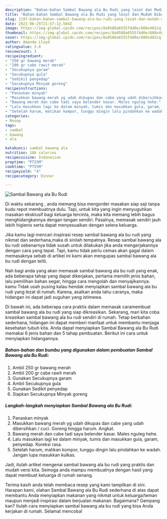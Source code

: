 ```yaml
---
description: "Bahan-bahan Sambal Bawang ala Bu Rudi yang lezat dan Mudah Dibuat"
title: "Bahan-bahan Sambal Bawang ala Bu Rudi yang lezat dan Mudah Dibuat"
slug: 1197-bahan-bahan-sambal-bawang-ala-bu-rudi-yang-lezat-dan-mudah-dibuat
date: 2021-06-25T21:57:13.584Z
image: https://img-global.cpcdn.com/recipes/8a9588a6555f4d0e/680x482cq70/sambal-bawang-ala-bu-rudi-foto-resep-utama.jpg
thumbnail: https://img-global.cpcdn.com/recipes/8a9588a6555f4d0e/680x482cq70/sambal-bawang-ala-bu-rudi-foto-resep-utama.jpg
cover: https://img-global.cpcdn.com/recipes/8a9588a6555f4d0e/680x482cq70/sambal-bawang-ala-bu-rudi-foto-resep-utama.jpg
author: Amanda Lloyd
ratingvalue: 3.6
reviewcount: 3
recipeingredient:
- "250 gr bawang merah"
- "200 gr cabe rawit merah"
- "Secukupnya garam"
- "Secukupnya gula"
- "Sedikit penyedap"
- "Secukupnya Minyak goreng"
recipeinstructions:
- "Panaskan minyak"
- "Masukkan bawang merah yg udah dikupas dan cabe yang udah dibersihkan / cuci. Goreng hingga harum. Angkat."
- "Bawang merah dan cabe tadi saya belender kasar. Males nguleg hehe."
- "Lalu masukkan lagi ke dalam minyak, tumis dan masukkan gula, garam, penyedap. Koreksi rasa."
- "Setelah harum, matikan kompor, tunggu dingin lalu pindahkan ke wadah. Jangan lupa masukkan kulkas."
categories:
- Resep
tags:
- sambal
- bawang
- ala

katakunci: sambal bawang ala 
nutrition: 186 calories
recipecuisine: Indonesian
preptime: "PT25M"
cooktime: "PT55M"
recipeyield: "4"
recipecategory: Dinner

---
```



![Sambal Bawang ala Bu Rudi](https://img-global.cpcdn.com/recipes/8a9588a6555f4d0e/680x482cq70/sambal-bawang-ala-bu-rudi-foto-resep-utama.jpg)

Di waktu  sekarang , anda memang bisa mengorder masakan siap saji tanpa kudu repot membuatnya dulu. Tapi, untuk kita yang ingin menyuguhkan masakan eksklusif bagi keluarga tercinta, maka kita memang lebih bagus menghidangkannya dengan tangan sendiri. Pasalnya, memasak sendiri jauh lebih higienis serta dapat menyesuaikan dengan selera keluarga.

Jika kamu lagi mencari inspirasi resep sambal bawang ala bu rudi yang nikmat dan sederhana,maka di sinilah tempatnya. Resep sambal bawang ala bu rudi  sebenarnya tidak susah untuk dilakukan jika anda mengerjakannya dengan cara yang tepat. Tapi, kamu tidak perlu cemas akan gagal dalam memasaknya 
sebab di artikel ini kami akan mengupas sambal bawang ala bu rudi dengan teliti.  



Nah bagi anda yang akan memasak sambal bawang ala bu rudi yang enak, ada beberapa tahap yang dapat dikerjakan, pertama memilih jenis bahan, lalu pemilihan bahan segar, hingga cara mengolah dan menyajikannya. kamu Tidak usah pusing kalau hendak menyiapkan sambal bawang ala bu rudi yang lezat di rumah. Karena, asalkan anda  tahu caranya, maka hidangan ini dapat jadi suguhan yang istimewa.

Di bawah ini, ada beberapa cara praktis  dalam memasak caramembuat sambal bawang ala bu rudi yang siap dikreasikan. Sekarang, mari kita coba kreasikan sambal bawang ala bu rudi sendiri di rumah. Tetap berbahan sederhana, hidangan ini dapat memberi manfaat untuk membantu menjaga kesehatan tubuh kita. Anda dapat menyiapkan Sambal Bawang ala Bu Rudi memakai 6 jenis bahan dan 5 tahap pembuatan. Berikut ini cara untuk menyiapkan hidangannya.

<!--inarticleads1-->

##### Bahan-bahan dan bumbu yang digunakan dalam pembuatan Sambal Bawang ala Bu Rudi:

1. Ambil 250 gr bawang merah
1. Ambil 200 gr cabe rawit merah
1. Gunakan Secukupnya garam
1. Ambil Secukupnya gula
1. Gunakan Sedikit penyedap
1. Siapkan Secukupnya Minyak goreng




<!--inarticleads2-->

##### Langkah-langkah menyiapkan Sambal Bawang ala Bu Rudi:

1. Panaskan minyak
1. Masukkan bawang merah yg udah dikupas dan cabe yang udah dibersihkan / cuci. Goreng hingga harum. Angkat.
1. Bawang merah dan cabe tadi saya belender kasar. Males nguleg hehe.
1. Lalu masukkan lagi ke dalam minyak, tumis dan masukkan gula, garam, penyedap. Koreksi rasa.
1. Setelah harum, matikan kompor, tunggu dingin lalu pindahkan ke wadah. Jangan lupa masukkan kulkas.




Jadi, itulah artikel mengenai  sambal bawang ala bu rudi  yang praktis dan mudah versi kita. Semoga anda mampu membuatnya dengan hasil yang dapat membuat keluarga di rumah senang. 

Terima kasih anda telah membaca resep yang kami tampilkan di sini. Harapan kami, olahan  Sambal Bawang ala Bu Rudi sederhana di atas dapat membantu Anda menyiapkan makanan yang nikmat untuk keluarga/teman maupun menjadi inspirasi dalam berjualan makanan. Bagaimana? Gampang kan? Itulah cara menyiapkan sambal bawang ala bu rudi yang bisa Anda kerjakan di rumah. Selamat mencoba!

